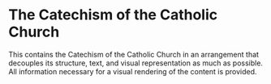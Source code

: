 # The Catechism of the Catholic Church

This contains the Catechism of the Catholic Church in an arrangement that decouples its structure, text, and visual
representation as much as possible. All information necessary for a visual rendering of the content is provided.
